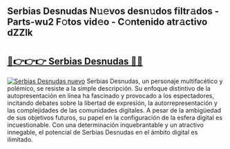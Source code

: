 ## Serbias Desnudas N𝚞𝚎vos desn𝚞dos filtr𝚊dos - Parts-wu2 F𝚘tos vid𝚎o - C𝚘ntenido atr𝚊ctivo dZZlk

# <h2><a href="http://mb0o7b7.tromn.icu/?c=Serbias+Desnudas">🔗👉👉👉 Serbias Desnudas 🔗🔗</a></h2>

[![Serbias Desnudas nuevo](https://i.imgur.com/pEAQMta.gif)](http://mb0o7b7.tromn.icu/?c=Serbias+Desnudas)
Serbias Desnudas, un personaje multifacético y polémico, se resiste a la simple descripción. Su enfoque distintivo de la autopresentación en línea ha fascinado y provocado a los espectadores, incitando debates sobre la libertad de expresión, la autorrepresentación y las complejidades de las comunidades digitales. A pesar de la ambigüedad de sus objetivos futuros, su papel en la configuración de la esfera digital es incuestionable. Con una determinación inquebrantable y un atractivo innegable, el potencial de Serbias Desnudas en el ámbito digital es ilimitado.
